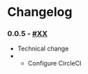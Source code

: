 # Changelog

### 0.0.5 - [#XX](https://github.com/openfisca/openfisca-cote-d-ivoire/pull/XX)

* Technical change
*  - Configure CircleCI

